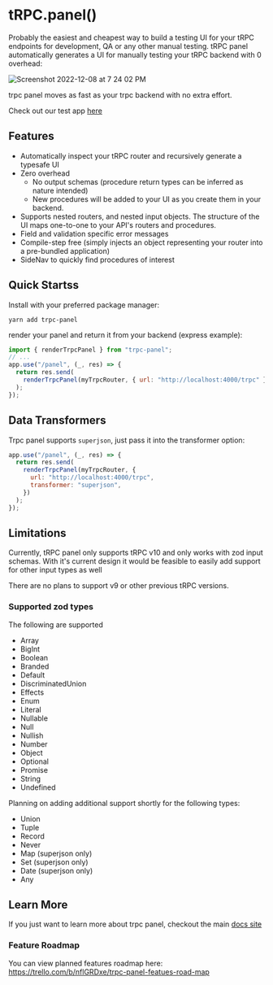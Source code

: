 # tRPC.panel()

Probably the easiest and cheapest way to build a testing UI for your tRPC endpoints for development, QA or any other manual testing. tRPC panel automatically generates a UI for manually testing your tRPC backend with 0 overhead:

![Screenshot 2022-12-08 at 7 24 02 PM](https://user-images.githubusercontent.com/12774588/206602120-017a2b3a-66c3-4bf0-bd93-90fb4bddf0cc.png)

trpc panel moves as fast as your trpc backend with no extra effort.

Check out our test app [here](https://app.trpcpanel.io)

## Features

- Automatically inspect your tRPC router and recursively generate a typesafe UI
- Zero overhead
  - No output schemas (procedure return types can be inferred as nature intended)
  - New procedures will be added to your UI as you create them in your backend.
- Supports nested routers, and nested input objects. The structure of the UI maps one-to-one to your API's routers and procedures.
- Field and validation specific error messages
- Compile-step free (simply injects an object representing your router into a pre-bundled application)
- SideNav to quickly find procedures of interest

## Quick Startss

Install with your preferred package manager:

`yarn add trpc-panel`

render your panel and return it from your backend (express example):

```js
import { renderTrpcPanel } from "trpc-panel";
// ...
app.use("/panel", (_, res) => {
  return res.send(
    renderTrpcPanel(myTrpcRouter, { url: "http://localhost:4000/trpc" })
  );
});
```

## Data Transformers

Trpc panel supports `superjson`, just pass it into the transformer option:

```js
app.use("/panel", (_, res) => {
  return res.send(
    renderTrpcPanel(myTrpcRouter, {
      url: "http://localhost:4000/trpc",
      transformer: "superjson",
    })
  );
});
```

## Limitations

Currently, tRPC panel only supports tRPC v10 and only works with zod input schemas. With it's current design it would be feasible to easily add support for other input types as well

There are no plans to support v9 or other previous tRPC versions.

### Supported zod types

The following are supported

- Array
- BigInt
- Boolean
- Branded
- Default
- DiscriminatedUnion
- Effects
- Enum
- Literal
- Nullable
- Null
- Nullish
- Number
- Object
- Optional
- Promise
- String
- Undefined

Planning on adding additional support shortly for the following types:

- Union
- Tuple
- Record
- Never
- Map (superjson only)
- Set (superjson only)
- Date (superjson only)
- Any

## Learn More

If you just want to learn more about trpc panel, checkout the main [docs site](https://trpcpanel.io)

### Feature Roadmap

You can view planned features roadmap here: https://trello.com/b/nflGRDxe/trpc-panel-featues-road-map
